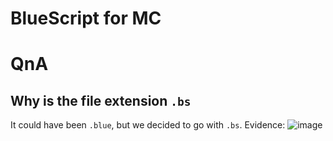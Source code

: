 # BlueScript for MC

# QnA
## Why is the file extension `.bs`
It could have been `.blue`, but we decided to go with `.bs`. Evidence:
![image](https://github.com/user-attachments/assets/c381a2d3-be3d-420d-b728-e2d055a4c145)
